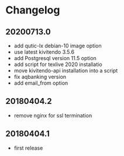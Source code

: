 # Changelog

## 20200713.0

* add qutic-lx debian-10 image option
* use latest kivitendo 3.5.6
* add Postgresql version 11.5 option
* add script for texlive 2020 installatio
* move kivitendo-api installation into a script
* fix aqbanking version
* add email_from option

## 20180404.2

* remove nginx for ssl termination

## 20180404.1

* first release
